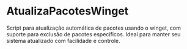 # AtualizaPacotesWinget
Script para atualização automática de pacotes usando o winget, com suporte para exclusão de pacotes específicos. Ideal para manter seu sistema atualizado com facilidade e controle.
